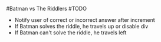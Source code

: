 #Batman vs The Riddlers
#TODO
- Notify user of correct or incorrect answer after increment
- If Batman solves the riddle, he travels up or disable div
- If Batman can't solve the riddle, he travels left
